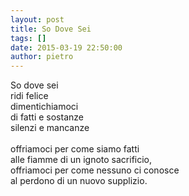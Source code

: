 ```yaml
---
layout: post
title: So Dove Sei
tags: []
date: 2015-03-19 22:50:00
author: pietro
---
```

So dove sei<br/>ridi felice<br/>dimentichiamoci<br/>di fatti e sostanze<br/>silenzi e mancanze<br/><br/>offriamoci per come siamo fatti<br/>alle fiamme di un ignoto sacrificio,<br/>offriamoci per come nessuno ci conosce<br/>al perdono di un nuovo supplizio.
